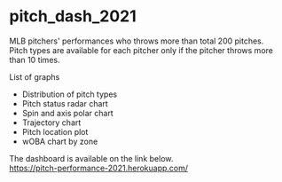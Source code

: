 # pitch_dash_2021

MLB pitchers' performances who throws more than total 200 pitches. <br>
Pitch types are available for each pitcher only if the pitcher throws more than 10 times.

List of graphs
- Distribution of pitch types
- Pitch status radar chart
- Spin and axis polar chart
- Trajectory chart
- Pitch location plot
- wOBA chart by zone

The dashboard is available on the link below. <br>
https://pitch-performance-2021.herokuapp.com/
